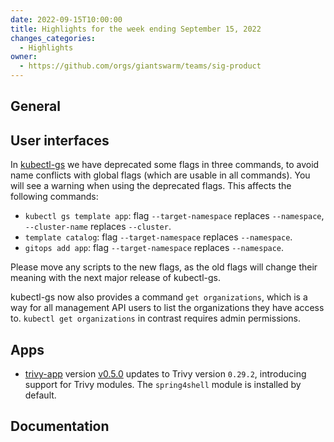 ```yaml
---
date: 2022-09-15T10:00:00
title: Highlights for the week ending September 15, 2022
changes_categories:
  - Highlights
owner:
  - https://github.com/orgs/giantswarm/teams/sig-product
---
```


## General



## User interfaces

In [kubectl-gs](https://github.com/giantswarm/kubectl-gs/releases/tag/v2.22.0) we have deprecated some flags in three commands, to avoid name conflicts with global flags (which are usable in all commands). You will see a warning when using the deprecated flags. This affects the following commands:

- `kubectl gs template app`: flag `--target-namespace` replaces `--namespace`, `--cluster-name` replaces `--cluster`.
- `template catalog`: flag `--target-namespace` replaces `--namespace`.
- `gitops add app`: flag `--target-namespace` replaces `--namespace`.

Please move any scripts to the new flags, as the old flags will change their meaning with the next major release of kubectl-gs.

kubectl-gs now also provides a command `get organizations`, which is a way for all management API users to list the organizations they have access to. `kubectl get organizations` in contrast requires admin permissions.

## Apps

- [trivy-app](https://github.com/giantswarm/trivy-app) version [v0.5.0](https://github.com/giantswarm/trivy-app/blob/main/CHANGELOG.md#050---2022-09-09) updates to Trivy version `0.29.2`, introducing support for Trivy modules. The `spring4shell` module is installed by default.


## Documentation
